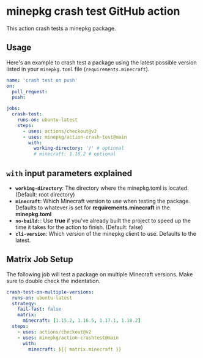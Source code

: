 # minepkg crash test GitHub action

This action crash tests a minepkg package.

## Usage

Here's an example to crash test a package using the latest possible version listed in your `minepkg.toml` file (`requirements.minecraft`).

```yaml
name: 'crash test on push'
on: 
  pull_request:
  push:

jobs:
  crash-test:
    runs-on: ubuntu-latest
    steps:
      - uses: actions/checkout@v2
      - uses: minepkg/action-crash-test@main
        with:
          working-directory: '/' # optional
          # minecraft: 1.18.2 # optional
```

## `with` input parameters explained

- **`working-directory`**: The directory where the minepkg.toml is located. (Default: root directory)
- **`minecraft`**: Which Minecraft version to use when testing the package. Defaults to whatever is set for **requirements.minecraft** in the **minepkg.toml**
- **`no-build:`**: Use **true** if you've already built the project to speed up the time it takes for the action to finish. (Default: false)
- **`cli-version`**: Which version of the minepkg client to use. Defaults to the latest.

## Matrix Job Setup

The following job will test a package on multiple Minecraft versions.
Make sure to double check the indentation.

```yaml
crash-test-on-multiple-versions:
  runs-on: ubuntu-latest
  strategy:
    fail-fast: false
    matrix:
      minecraft: [1.15.2, 1.16.5, 1.17.1, 1.18.2]
  steps:
    - uses: actions/checkout@v2
    - uses: minepkg/action-crashtest@main
      with:
        minecraft: ${{ matrix.minecraft }}
```